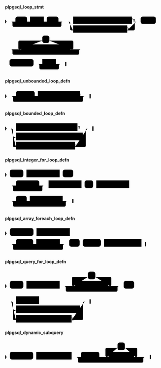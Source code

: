 #### plpgsql_loop_stmt

<svg class="rrdiagram" version="1.1" xmlns:xlink="http://www.w3.org/1999/xlink" xmlns="http://www.w3.org/2000/svg" width="530" height="195" viewbox="0 0 530 195"><path class="connector" d="M0 22h35m40 0h10m47 0h10m40 0h20m-182 0q5 0 5 5v8q0 5 5 5h157q5 0 5-5v-8q0-5 5-5m5 0h30m201 0h20m-236 0q5 0 5 5v20q0 5 5 5h5m185 0h21q5 0 5-5v-20q0-5 5-5m5 0h10m52 0h7m2 0h2m2 0h2m-530 95h2m2 0h2m2 0h47m-5 0q-5 0-5-5v-20q0-5 5-5h77m24 0h77q5 0 5 5v20q0 5-5 5m-5 0h40m-243 0q5 0 5 5v8q0 5 5 5h218q5 0 5-5v-8q0-5 5-5m5 0h7m2 0h2m2 0h2m-278 50h2m2 0h2m2 0h7m82 0h30m47 0h20m-82 0q5 0 5 5v8q0 5 5 5h57q5 0 5-5v-8q0-5 5-5m5 0h15"/><polygon points="0,29 5,22 0,15" style="fill:black;stroke-width:0"/><rect class="literal" x="35" y="5" width="40" height="25" rx="7"/><text class="text" x="45" y="22">&lt;&lt;</text><a xlink:href="../../../../../syntax_resources/grammar_diagrams#label"><rect class="rule" x="85" y="5" width="47" height="25"/><text class="text" x="95" y="22">label</text></a><rect class="literal" x="142" y="5" width="40" height="25" rx="7"/><text class="text" x="152" y="22">&gt;&gt;</text><a xlink:href="#plpgsql-unbounded-loop-defn"><rect class="rule" x="232" y="5" width="201" height="25"/><text class="text" x="242" y="22">plpgsql_unbounded_loop_defn</text></a><a xlink:href="#plpgsql-bounded-loop-defn"><rect class="rule" x="232" y="35" width="185" height="25"/><text class="text" x="242" y="52">plpgsql_bounded_loop_defn</text></a><rect class="literal" x="463" y="5" width="52" height="25" rx="7"/><text class="text" x="473" y="22">LOOP</text><rect class="literal" x="127" y="70" width="24" height="25" rx="7"/><text class="text" x="137" y="87">,</text><a xlink:href="../../../../../syntax_resources/grammar_diagrams#plpgsql-executable-stmt"><rect class="rule" x="55" y="100" width="168" height="25"/><text class="text" x="65" y="117">plpgsql_executable_stmt</text></a><rect class="literal" x="15" y="150" width="82" height="25" rx="7"/><text class="text" x="25" y="167">END LOOP</text><a xlink:href="../../../../../syntax_resources/grammar_diagrams#label"><rect class="rule" x="127" y="150" width="47" height="25"/><text class="text" x="137" y="167">label</text></a><polygon points="205,174 209,174 209,160 205,160" style="fill:black;stroke-width:0"/></svg>

#### plpgsql_unbounded_loop_defn

<svg class="rrdiagram" version="1.1" xmlns:xlink="http://www.w3.org/1999/xlink" xmlns="http://www.w3.org/2000/svg" width="278" height="50" viewbox="0 0 278 50"><path class="connector" d="M0 22h35m61 0h10m137 0h20m-243 0q5 0 5 5v8q0 5 5 5h218q5 0 5-5v-8q0-5 5-5m5 0h15"/><polygon points="0,29 5,22 0,15" style="fill:black;stroke-width:0"/><rect class="literal" x="35" y="5" width="61" height="25" rx="7"/><text class="text" x="45" y="22">WHILE</text><a xlink:href="../../../../../syntax_resources/grammar_diagrams#boolean-expression"><rect class="rule" x="106" y="5" width="137" height="25"/><text class="text" x="116" y="22">boolean_expression</text></a><polygon points="274,29 278,29 278,15 274,15" style="fill:black;stroke-width:0"/></svg>

#### plpgsql_bounded_loop_defn

<svg class="rrdiagram" version="1.1" xmlns:xlink="http://www.w3.org/1999/xlink" xmlns="http://www.w3.org/2000/svg" width="287" height="95" viewbox="0 0 287 95"><path class="connector" d="M0 22h35m200 0h37m-247 25q0 5 5 5h5m217 0h5q5 0 5-5m-242-25q5 0 5 5v50q0 5 5 5h5m192 0h30q5 0 5-5v-50q0-5 5-5m5 0h15"/><polygon points="0,29 5,22 0,15" style="fill:black;stroke-width:0"/><a xlink:href="#plpgsql-integer-for-loop-defn"><rect class="rule" x="35" y="5" width="200" height="25"/><text class="text" x="45" y="22">plpgsql_integer_for_loop_defn</text></a><a xlink:href="#plpgsql-array-foreach-loop-defn"><rect class="rule" x="35" y="35" width="217" height="25"/><text class="text" x="45" y="52">plpgsql_array_foreach_loop_defn</text></a><a xlink:href="#plpgsql-query-for-loop-defn"><rect class="rule" x="35" y="65" width="192" height="25"/><text class="text" x="45" y="82">plpgsql_query_for_loop_defn</text></a><polygon points="283,29 287,29 287,15 283,15" style="fill:black;stroke-width:0"/></svg>

#### plpgsql_integer_for_loop_defn

<svg class="rrdiagram" version="1.1" xmlns:xlink="http://www.w3.org/1999/xlink" xmlns="http://www.w3.org/2000/svg" width="418" height="135" viewbox="0 0 418 135"><path class="connector" d="M0 22h15m44 0h10m108 0h10m34 0h7m2 0h2m2 0h2m-236 35h2m2 0h2m2 0h27m76 0h20m-111 0q5 0 5 5v8q0 5 5 5h86q5 0 5-5v-8q0-5 5-5m5 0h10m107 0h10m28 0h10m107 0h7m2 0h2m2 0h2m-418 50h2m2 0h2m2 0h27m35 0h10m107 0h20m-187 0q5 0 5 5v8q0 5 5 5h162q5 0 5-5v-8q0-5 5-5m5 0h15"/><polygon points="0,29 5,22 0,15" style="fill:black;stroke-width:0"/><rect class="literal" x="15" y="5" width="44" height="25" rx="7"/><text class="text" x="25" y="22">FOR</text><a xlink:href="../../../../../syntax_resources/grammar_diagrams#variable-name"><rect class="rule" x="69" y="5" width="108" height="25"/><text class="text" x="79" y="22">variable_name</text></a><rect class="literal" x="187" y="5" width="34" height="25" rx="7"/><text class="text" x="197" y="22">IN</text><rect class="literal" x="35" y="40" width="76" height="25" rx="7"/><text class="text" x="45" y="57">REVERSE</text><a xlink:href="../../../../../syntax_resources/grammar_diagrams#int-expression"><rect class="rule" x="141" y="40" width="107" height="25"/><text class="text" x="151" y="57">int_expression</text></a><rect class="literal" x="258" y="40" width="28" height="25" rx="7"/><text class="text" x="268" y="57">..</text><a xlink:href="../../../../../syntax_resources/grammar_diagrams#int-expression"><rect class="rule" x="296" y="40" width="107" height="25"/><text class="text" x="306" y="57">int_expression</text></a><rect class="literal" x="35" y="90" width="35" height="25" rx="7"/><text class="text" x="45" y="107">BY</text><a xlink:href="../../../../../syntax_resources/grammar_diagrams#int-expression"><rect class="rule" x="80" y="90" width="107" height="25"/><text class="text" x="90" y="107">int_expression</text></a><polygon points="218,114 222,114 222,100 218,100" style="fill:black;stroke-width:0"/></svg>

#### plpgsql_array_foreach_loop_defn

<svg class="rrdiagram" version="1.1" xmlns:xlink="http://www.w3.org/1999/xlink" xmlns="http://www.w3.org/2000/svg" width="458" height="85" viewbox="0 0 458 85"><path class="connector" d="M0 22h15m77 0h10m108 0h7m2 0h2m2 0h2m-225 35h2m2 0h2m2 0h27m56 0h10m77 0h20m-178 0q5 0 5 5v8q0 5 5 5h153q5 0 5-5v-8q0-5 5-5m5 0h10m34 0h10m59 0h10m122 0h15"/><polygon points="0,29 5,22 0,15" style="fill:black;stroke-width:0"/><rect class="literal" x="15" y="5" width="77" height="25" rx="7"/><text class="text" x="25" y="22">FOREACH</text><a xlink:href="../../../../../syntax_resources/grammar_diagrams#variable-name"><rect class="rule" x="102" y="5" width="108" height="25"/><text class="text" x="112" y="22">variable_name</text></a><rect class="literal" x="35" y="40" width="56" height="25" rx="7"/><text class="text" x="45" y="57">SLICE</text><a xlink:href="../../../../../syntax_resources/grammar_diagrams#int-literal"><rect class="rule" x="101" y="40" width="77" height="25"/><text class="text" x="111" y="57">int_literal</text></a><rect class="literal" x="208" y="40" width="34" height="25" rx="7"/><text class="text" x="218" y="57">IN</text><rect class="literal" x="252" y="40" width="59" height="25" rx="7"/><text class="text" x="262" y="57">ARRAY</text><a xlink:href="../../../../../syntax_resources/grammar_diagrams#array-expression"><rect class="rule" x="321" y="40" width="122" height="25"/><text class="text" x="331" y="57">array_expression</text></a><polygon points="454,64 458,64 458,50 454,50" style="fill:black;stroke-width:0"/></svg>

#### plpgsql_query_for_loop_defn

<svg class="rrdiagram" version="1.1" xmlns:xlink="http://www.w3.org/1999/xlink" xmlns="http://www.w3.org/2000/svg" width="434" height="175" viewbox="0 0 434 175"><path class="connector" d="M0 52h15m44 0h10m108 0h50m-5 0q-5 0-5-5v-20q0-5 5-5h47m24 0h47q5 0 5 5v20q0 5-5 5m-5 0h40m-183 0q5 0 5 5v8q0 5 5 5h158q5 0 5-5v-8q0-5 5-5m5 0h10m34 0h7m2 0h2m2 0h2m-434 50h2m2 0h2m2 0h27m75 0h153m-238 25q0 5 5 5h5m208 0h5q5 0 5-5m-233-25q5 0 5 5v50q0 5 5 5h5m181 0h32q5 0 5-5v-50q0-5 5-5m5 0h15"/><polygon points="0,59 5,52 0,45" style="fill:black;stroke-width:0"/><rect class="literal" x="15" y="35" width="44" height="25" rx="7"/><text class="text" x="25" y="52">FOR</text><a xlink:href="../../../../../syntax_resources/grammar_diagrams#variable-name"><rect class="rule" x="69" y="35" width="108" height="25"/><text class="text" x="79" y="52">variable_name</text></a><rect class="literal" x="269" y="5" width="24" height="25" rx="7"/><text class="text" x="279" y="22">,</text><a xlink:href="../../../../../syntax_resources/grammar_diagrams#variable-name"><rect class="rule" x="227" y="35" width="108" height="25"/><text class="text" x="237" y="52">variable_name</text></a><rect class="literal" x="385" y="35" width="34" height="25" rx="7"/><text class="text" x="395" y="52">IN</text><a xlink:href="../../../../../syntax_resources/grammar_diagrams#subquery"><rect class="rule" x="35" y="85" width="75" height="25"/><text class="text" x="45" y="102">subquery</text></a><a xlink:href="../../../../../syntax_resources/grammar_diagrams#plpgsql-bound-refcursor-name"><rect class="rule" x="35" y="115" width="208" height="25"/><text class="text" x="45" y="132">plpgsql_bound_refcursor_name</text></a><a xlink:href="#plpgsql-dynamic-subquery"><rect class="rule" x="35" y="145" width="181" height="25"/><text class="text" x="45" y="162">plpgsql_dynamic_subquery</text></a><polygon points="274,109 278,109 278,95 274,95" style="fill:black;stroke-width:0"/></svg>

#### plpgsql_dynamic_subquery

<svg class="rrdiagram" version="1.1" xmlns:xlink="http://www.w3.org/1999/xlink" xmlns="http://www.w3.org/2000/svg" width="474" height="80" viewbox="0 0 474 80"><path class="connector" d="M0 52h15m76 0h10m115 0h30m60 0h30m-5 0q-5 0-5-5v-20q0-5 5-5h34m24 0h35q5 0 5 5v20q0 5-5 5m-5 0h40m-228 0q5 0 5 5v8q0 5 5 5h203q5 0 5-5v-8q0-5 5-5m5 0h15"/><polygon points="0,59 5,52 0,45" style="fill:black;stroke-width:0"/><rect class="literal" x="15" y="35" width="76" height="25" rx="7"/><text class="text" x="25" y="52">EXECUTE</text><a xlink:href="../../../../../syntax_resources/grammar_diagrams#text-expression"><rect class="rule" x="101" y="35" width="115" height="25"/><text class="text" x="111" y="52">text_expression</text></a><rect class="literal" x="246" y="35" width="60" height="25" rx="7"/><text class="text" x="256" y="52">USING</text><rect class="literal" x="365" y="5" width="24" height="25" rx="7"/><text class="text" x="375" y="22">,</text><a xlink:href="../../../../../syntax_resources/grammar_diagrams#expression"><rect class="rule" x="336" y="35" width="83" height="25"/><text class="text" x="346" y="52">expression</text></a><polygon points="470,59 474,59 474,45 470,45" style="fill:black;stroke-width:0"/></svg>

